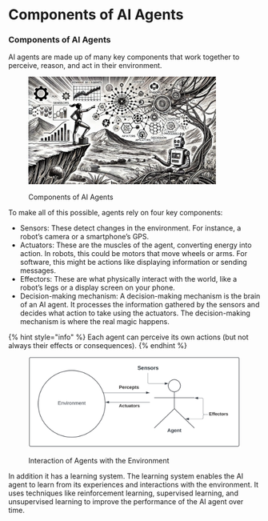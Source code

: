 # Components of AI Agents

### Components of AI Agents

AI agents are made up of many key components that work together to perceive, reason, and act in their environment.

<div align="left">

<figure><img src="../../.gitbook/assets/image (108).png" alt="" width="375"><figcaption><p>Components of AI Agents</p></figcaption></figure>

</div>

To make all of this possible, agents rely on four key components:

* Sensors: These detect changes in the environment. For instance, a robot’s camera or a smartphone’s GPS.
* Actuators: These are the muscles of the agent, converting energy into action. In robots, this could be motors that move wheels or arms. For software, this might be actions like displaying information or sending messages.
* Effectors: These are what physically interact with the world, like a robot’s legs or a display screen on your phone.
* Decision-making mechanism: A decision-making mechanism is the brain of an AI agent. It processes the information gathered by the sensors and decides what action to take using the actuators. The decision-making mechanism is where the real magic happens.

{% hint style="info" %}
Each agent can perceive its own actions (but not always their effects or consequences).
{% endhint %}

<figure><img src="../../.gitbook/assets/image (2) (1) (1) (1) (1) (1) (1).png" alt=""><figcaption><p>Interaction of Agents with the Environment</p></figcaption></figure>

In addition it has a learning system. The learning system enables the AI agent to learn from its experiences and interactions with the environment. It uses techniques like reinforcement learning, supervised learning, and unsupervised learning to improve the performance of the AI agent over time.
